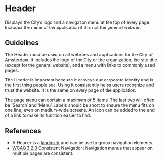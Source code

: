 <!-- @license CC0-1.0 -->

# Header

Displays the City’s logo and a navigation menu at the top of every page.
Includes the name of the application if it is not the general website.

## Guidelines

The Header must be used on all websites and applications for the City of Amsterdam.
It includes the logo of the City or the organization, the site title (except for the general website), and a menu with links to commonly used pages.

The Header is important because it conveys our corporate identity and is the first thing people see.
Using it consistently helps users recognize and trust the website.
It is the same on every page of the application.

The page menu can contain a maximum of 5 items.
The last two will often be ‘Search’ and ‘Menu’.
Labels should be short to ensure the menu fits on one line, even on medium-wide screens.
An icon can be added to the end of a link to make its function easier to find.

## References

- A Header is a [landmark](https://www.w3.org/TR/wai-aria-practices-1.1/#aria_landmark_roles) and can be use to group navigation elements.
- [WCAG 3.2.3](https://wcag.com/designers/3-2-3-consistent-navigation/) Consistent Navigation: Navigation menus that appear on multiple pages are consistent.
